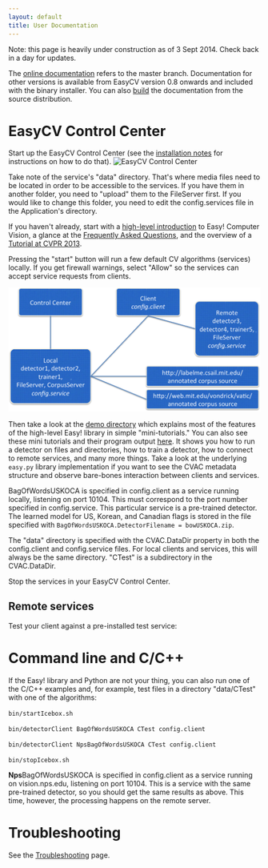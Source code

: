 ```yaml
---
layout: default
title: User Documentation
---
```


Note: this page is heavily under construction as of 3 Sept 2014.
Check back in a day for updates.

The [online documentation](http://npsvisionlab.github.io/CVAC) refers
to the master branch.  Documentation for other versions is available
from EasyCV version 0.8 onwards and included with the binary
installer.  You can also [build](building.html) the documentation from
the source distribution.

# EasyCV Control Center

Start up the EasyCV Control Center (see the [installation
notes](download.html) for instructions on how to do that).  ![EasyCV
Control Center](images/ControlCenter.png)

Take note of the service's "data" directory.  That's where media files
need to be located in order to be accessible to the services.  If you
have them in another folder, you need to "upload" them to the
FileServer first.  If you would like to change this folder, you need
to edit the config.services file in the Application's directory.

If you haven't already, start with a [high-level
introduction](http://movesinstitute.org/~kolsch/CVAC/index.html) to
Easy! Computer Vision, a glance at the [Frequently Asked
Questions](http://movesinstitute.org/~kolsch/CVAC/faq.html), and the
overview of a [Tutorial at CVPR
2013](http://movesinstitute.org/~kolsch/CVAC/tutorial.html).

Pressing the "start" button will run a few default CV algorithms
(services) locally.  If you get firewall warnings, select "Allow" so
the services can accept service requests from clients.

![Connections between Local and Remote Services and Client](images/ConnectionsChart.png)


Then take a look at the [demo directory](https://github.com/NPSVisionLab/CVAC/tree/devel/demo) which explains most of the features of the high-level Easy! library in simple "mini-tutorials."  You can also see these mini tutorials and their program output [here](http://movesinstitute.org/~kolsch/CVAC/Easy.pdf).  It shows you how to run a detector on files and directories, how to train a detector, how to connect to remote services, and many more things.  Take a look at the underlying `easy.py` library implementation if you want to see the CVAC metadata structure and observe bare-bones interaction between clients and services.

BagOfWordsUSKOCA is specified in config.client as a service running locally, listening on port 10104.  This must correspond to the port number specified in config.service.  This particular service is a pre-trained detector.  The learned model for US, Korean, and Canadian flags is stored in the file specified with `BagOfWordsUSKOCA.DetectorFilename = bowUSKOCA.zip`.

The "data" directory is specified with the CVAC.DataDir property in both the config.client and config.service files.  For local clients and services, this will always be the same directory.  "CTest" is a subdirectory in the CVAC.DataDir.

Stop the services in your EasyCV Control Center.

## Remote services

Test your client against a pre-installed test service:

# Command line and C/C++

If the Easy! library and Python are not your thing, you can also run one of the C/C++ examples and, for example, test files in a directory "data/CTest" with one of the algorithms:

`bin/startIcebox.sh`

`bin/detectorClient BagOfWordsUSKOCA CTest config.client`

`bin/detectorClient NpsBagOfWordsUSKOCA CTest config.client`

`bin/stopIcebox.sh`

**Nps**BagOfWordsUSKOCA is specified in config.client as a service running on vision.nps.edu, listening on port 10104.  This is a service with the same pre-trained detector, so you should get the same results as above.  This time, however, the processing happens on the remote server.

# Troubleshooting

See the [Troubleshooting](troubleshooting.html) page.